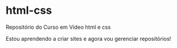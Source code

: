 # html-css
 Repositório do Curso em Vídeo html e css

Estou aprendendo a criar sites e agora vou gerenciar repositórios!

<a href="https//santosvi1.io/html-css/exercicios/ex021/desafio.html">